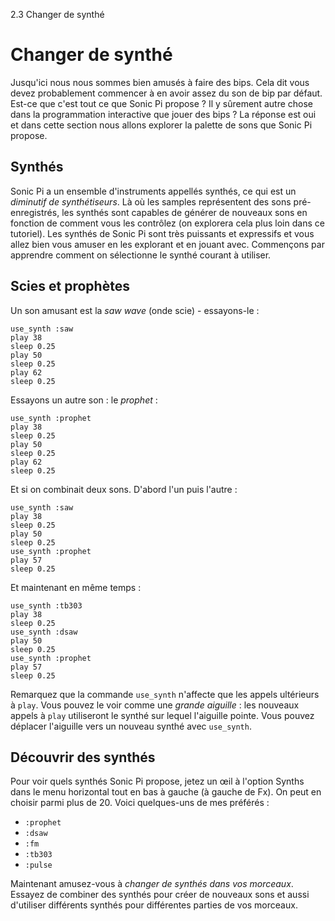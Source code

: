 2.3 Changer de synthé

# Changer de synthé

Jusqu'ici nous nous sommes bien amusés à faire des bips. Cela dit vous
devez probablement commencer à en avoir assez du son de bip par
défaut. Est-ce que c'est tout ce que Sonic Pi propose ? Il y sûrement
autre chose dans la programmation interactive que jouer des bips ? La
réponse est oui et dans cette section nous allons explorer la palette
de sons que Sonic Pi propose.

## Synthés

Sonic Pi a un ensemble d'instruments appellés synthés, ce qui est un
*diminutif de synthétiseurs*. Là où les samples représentent des
sons pré-enregistrés, les synthés sont capables de générer de nouveaux
sons en fonction de comment vous les contrôlez (on explorera cela plus
loin dans ce tutoriel). Les synthés de Sonic Pi sont très puissants et
expressifs et vous allez bien vous amuser en les explorant et en
jouant avec. Commençons par apprendre comment on sélectionne le synthé
courant à utiliser.

## Scies et prophètes

Un son amusant est la *saw wave* (onde scie) - essayons-le :

```
use_synth :saw
play 38
sleep 0.25
play 50
sleep 0.25
play 62
sleep 0.25
```

Essayons un autre son : le *prophet* :

```
use_synth :prophet
play 38
sleep 0.25
play 50
sleep 0.25
play 62
sleep 0.25
```

Et si on combinait deux sons. D'abord l'un puis l'autre :

```
use_synth :saw
play 38
sleep 0.25
play 50
sleep 0.25
use_synth :prophet
play 57
sleep 0.25

```

Et maintenant en même temps :

```
use_synth :tb303
play 38
sleep 0.25
use_synth :dsaw
play 50
sleep 0.25
use_synth :prophet
play 57
sleep 0.25
```

Remarquez que la commande `use_synth` n'affecte que les appels
ultérieurs à `play`. Vous pouvez le voir comme une *grande
aiguille* : les nouveaux appels à `play` utiliseront le synthé
sur lequel l'aiguille pointe. Vous pouvez déplacer l'aiguille vers un
nouveau synthé avec `use_synth`.


## Découvrir des synthés

Pour voir quels synthés Sonic Pi propose, jetez un œil à l'option
Synths dans le menu horizontal tout en bas à gauche (à gauche de Fx).
On peut en choisir parmi plus de 20. Voici quelques-uns de mes
préférés :

* `:prophet`
* `:dsaw`
* `:fm`
* `:tb303`
* `:pulse`

Maintenant amusez-vous à *changer de synthés dans vos morceaux*.
Essayez de combiner des synthés pour créer de nouveaux sons et aussi
d'utiliser différents synthés pour différentes parties de vos
morceaux.
